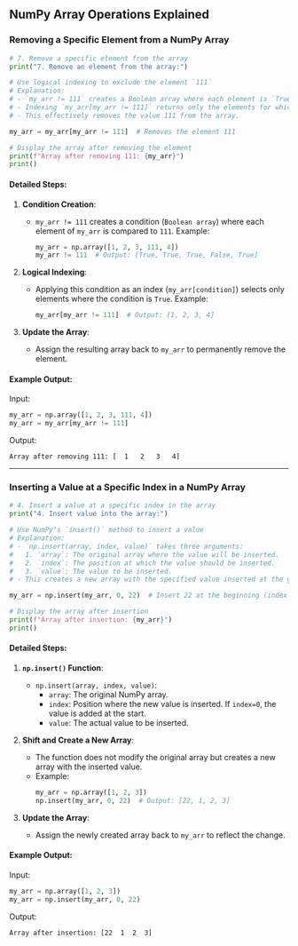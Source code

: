 ## NumPy Array Operations Explained

### **Removing a Specific Element from a NumPy Array**

```python
# 7. Remove a specific element from the array
print("7. Remove an element from the array:")

# Use logical indexing to exclude the element `111`
# Explanation:
# - `my_arr != 111` creates a Boolean array where each element is `True` if it is not equal to 111 and `False` otherwise.
# - Indexing `my_arr[my_arr != 111]` returns only the elements for which the condition is `True`.
# - This effectively removes the value 111 from the array.

my_arr = my_arr[my_arr != 111]  # Removes the element 111

# Display the array after removing the element
print(f"Array after removing 111: {my_arr}")
print()
```

#### **Detailed Steps**:
1. **Condition Creation**:
   - `my_arr != 111` creates a condition (`Boolean array`) where each element of `my_arr` is compared to `111`. 
     Example:
     ```python
     my_arr = np.array([1, 2, 3, 111, 4])
     my_arr != 111  # Output: [True, True, True, False, True]
     ```

2. **Logical Indexing**:
   - Applying this condition as an index (`my_arr[condition]`) selects only elements where the condition is `True`.
     Example:
     ```python
     my_arr[my_arr != 111]  # Output: [1, 2, 3, 4]
     ```

3. **Update the Array**:
   - Assign the resulting array back to `my_arr` to permanently remove the element.

#### **Example Output**:
Input:
```python
my_arr = np.array([1, 2, 3, 111, 4])
my_arr = my_arr[my_arr != 111]
```
Output:
```
Array after removing 111: [  1   2   3   4]
```

---

### **Inserting a Value at a Specific Index in a NumPy Array**

```python
# 4. Insert a value at a specific index in the array
print("4. Insert value into the array:")

# Use NumPy's `insert()` method to insert a value
# Explanation:
# - `np.insert(array, index, value)` takes three arguments:
#   1. `array`: The original array where the value will be inserted.
#   2. `index`: The position at which the value should be inserted.
#   3. `value`: The value to be inserted.
# - This creates a new array with the specified value inserted at the given index, shifting all subsequent elements to the right.

my_arr = np.insert(my_arr, 0, 22)  # Insert 22 at the beginning (index 0)

# Display the array after insertion
print(f"Array after insertion: {my_arr}")
print()
```

#### **Detailed Steps**:
1. **`np.insert()` Function**:
   - `np.insert(array, index, value)`:
     - `array`: The original NumPy array.
     - `index`: Position where the new value is inserted. If `index=0`, the value is added at the start.
     - `value`: The actual value to be inserted.

2. **Shift and Create a New Array**:
   - The function does not modify the original array but creates a new array with the inserted value.
   - Example:
     ```python
     my_arr = np.array([1, 2, 3])
     np.insert(my_arr, 0, 22)  # Output: [22, 1, 2, 3]
     ```

3. **Update the Array**:
   - Assign the newly created array back to `my_arr` to reflect the change.

#### **Example Output**:
Input:
```python
my_arr = np.array([1, 2, 3])
my_arr = np.insert(my_arr, 0, 22)
```
Output:
```
Array after insertion: [22  1  2  3]
